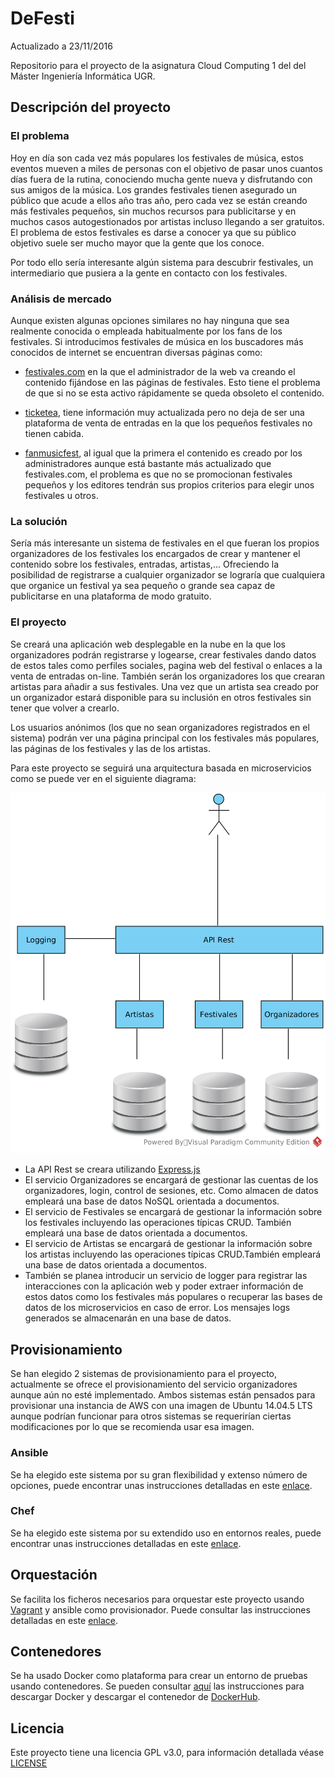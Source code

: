 # DeFesti

Actualizado a 23/11/2016

Repositorio para el proyecto de la asignatura Cloud Computing 1 del  del Máster Ingeniería Informática UGR.

## Descripción del proyecto

### El problema
Hoy en día son cada vez más populares los festivales de música, estos eventos mueven a miles de personas con el objetivo de pasar unos cuantos días fuera de la rutina, conociendo mucha gente nueva y disfrutando con sus amigos de la música. Los grandes festivales tienen asegurado un público que acude a ellos año tras año, pero cada vez se están creando más festivales pequeños, sin muchos recursos para publicitarse y en muchos casos autogestionados por artistas incluso llegando a ser gratuitos. El problema de estos festivales es darse a conocer ya que su público objetivo suele ser mucho mayor que la gente que los conoce.

Por todo ello sería interesante algún sistema para descubrir festivales, un intermediario que pusiera a la gente en contacto con los festivales.

### Análisis de mercado
Aunque existen algunas opciones similares no hay ninguna que sea realmente conocida o empleada habitualmente por los fans de los festivales. Si introducimos festivales de música en los buscadores más conocidos de internet se encuentran diversas páginas como:

- [festivales.com](http://www.festivales.com/festivales-de/musica) en la que el administrador de la web va creando el contenido fijándose en las páginas de festivales. Esto tiene el problema de que si no se esta activo rápidamente se queda obsoleto el contenido.

- [ticketea](https://www.ticketea.com/festivales/), tiene información muy actualizada pero no deja de ser una plataforma de venta de entradas en la que los pequeños festivales no tienen cabida.

- [fanmusicfest](http://fanmusicfest.com/lista-festivales), al igual que la primera el contenido es creado por los administradores aunque está bastante más actualizado que festivales.com, el problema es que no se promocionan festivales pequeños y los editores tendrán sus propios criterios para elegir unos festivales u otros.



### La solución
Sería más interesante un sistema de festivales en el que fueran los propios organizadores de los festivales los encargados de crear y mantener el contenido sobre los festivales, entradas, artistas,... Ofreciendo la posibilidad de registrarse a cualquier organizador se lograría que cualquiera que organice un festival ya sea pequeño o grande sea capaz de publicitarse en una plataforma de modo gratuito.

### El proyecto
Se creará una aplicación web desplegable en la nube en la que los organizadores podrán registrarse y logearse, crear festivales dando datos de estos tales como perfiles sociales, pagina web del festival o enlaces a la venta de entradas on-line. También serán los organizadores los que crearan artistas para añadir a sus festivales. Una vez que un artista sea creado por un organizador estará disponible para su inclusión en otros festivales sin tener que volver a crearlo.

Los usuarios anónimos (los que no sean organizadores registrados en el sistema) podrán ver una página principal con los festivales más populares, las páginas de los festivales y las de los artistas.

Para este proyecto se seguirá una arquitectura basada en microservicios como se puede ver en el siguiente diagrama:

![alt text](https://raw.githubusercontent.com/AythaE/DeFesti/gh-pages/diagrams/Arquitectura%20microservicios.png "Arquitectura proyecto")

- La API Rest se creara utilizando [Express.js](http://expressjs.com/)
- El servicio Organizadores se encargará de gestionar las cuentas de los organizadores, login, control de sesiones, etc. Como almacen de datos empleará una base de datos NoSQL orientada a documentos.
- El servicio de Festivales se encargará de gestionar la información sobre los festivales incluyendo las operaciones típicas CRUD. También empleará una base de datos orientada a documentos.
- El servicio de Artistas se encargará de gestionar la información sobre los artistas incluyendo las operaciones típicas CRUD.También empleará una base de datos orientada a documentos.
- También se planea introducir un servicio de logger para registrar las interacciones con la aplicación web y poder extraer información de estos datos como los festivales más populares o recuperar las bases de datos de los microservicios en caso de error. Los mensajes logs generados se almacenarán en una base de datos.

## Provisionamiento
Se han elegido 2 sistemas de provisionamiento para el proyecto, actualmente se ofrece el provisionamiento del servicio organizadores aunque aún no esté implementado. Ambos sistemas están pensados para provisionar una instancia de AWS con una imagen de Ubuntu 14.04.5 LTS aunque podrían funcionar para otros sistemas se requerirían ciertas modificaciones por lo que se recomienda usar esa imagen.

### Ansible
Se ha elegido este sistema por su gran flexibilidad y extenso número de opciones, puede encontrar unas instrucciones detalladas en este [enlace](provision/ansible/README.md).

### Chef
Se ha elegido este sistema por su extendido uso en entornos reales, puede encontrar unas instrucciones detalladas en este [enlace](provision/chef/README.md).

## Orquestación
Se facilita los ficheros necesarios para orquestar este proyecto usando [Vagrant](https://www.vagrantup.com/) y ansible como provisionador. Puede consultar las instrucciones detalladas en este [enlace](orchestration/vagrant/README.md).

## Contenedores
Se ha usado Docker como plataforma para crear un entorno de pruebas usando contenedores. Se pueden consultar [aquí](container/docker/README.md) las instrucciones para descargar Docker y descargar el contenedor de [DockerHub](https://hub.docker.com/r/aythae/defesti/).

## Licencia
Este proyecto tiene una licencia GPL v3.0, para información detallada véase [LICENSE](https://github.com/AythaE/DeFesti/blob/master/LICENSE)
